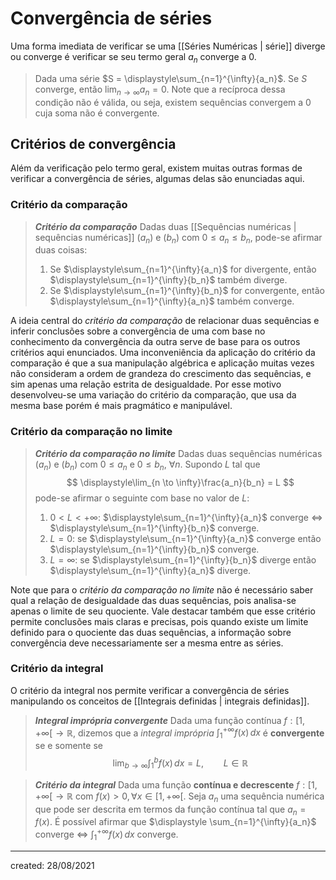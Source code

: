 # Convergência de séries
Uma forma imediata de verificar se uma [[Séries Numéricas | série]] diverge ou converge é verificar se seu termo geral $a_n$ converge a $0$.

> Dada uma série $S = \displaystyle\sum_{n=1}^{\infty}{a_n}$. Se $S$ converge, então $\displaystyle\lim_{n \to \infty} a_n = 0$.
Note que a recíproca dessa condição não é válida, ou seja, existem sequências convergem a $0$ cuja soma não é convergente.

## Critérios de convergência
Além da verificação pelo termo geral, existem muitas outras formas de verificar a convergência de séries, algumas delas são enunciadas aqui.

### Critério da comparação
> ***Critério da comparação***
> Dadas duas [[Sequências numéricas | sequências numéricas]] $(a_n)$ e $(b_n)$ com $0 \leq a_n \leq b_n$, pode-se afirmar duas coisas:
> 1. Se $\displaystyle\sum_{n=1}^{\infty}{a_n}$ for divergente, então $\displaystyle\sum_{n=1}^{\infty}{b_n}$ também diverge.
> 2. Se $\displaystyle\sum_{n=1}^{\infty}{b_n}$ for convergente, então $\displaystyle\sum_{n=1}^{\infty}{a_n}$ também converge.

A ideia central do *critério da comparação* de relacionar duas sequências e inferir conclusões sobre a convergência de uma com base no conhecimento da convergência da outra serve de base para os outros critérios aqui enunciados.
Uma inconveniência da aplicação do critério da comparação é que a sua manipulação algébrica e aplicação muitas vezes não consideram a ordem de grandeza do crescimento das sequências, e sim apenas uma relação estrita de desigualdade. Por esse motivo desenvolveu-se uma variação do critério da comparação, que usa da mesma base porém é mais pragmático e manipulável.

### Critério da comparação no limite
> ***Critério da comparação no limite***
> Dadas duas sequências numéricas $(a_n)$ e $(b_n)$ com $0 \leq a_n$ e $0 \leq b_n$, $\forall n$. Supondo $L$ tal que
>$$
\displaystyle\lim_{n \to \infty}\frac{a_n}{b_n} = L
>$$
> pode-se afirmar o seguinte com base no valor de $L$:
> 1. $0<L<+\infty$: $\displaystyle\sum_{n=1}^{\infty}{a_n}$ converge $\iff$ $\displaystyle\sum_{n=1}^{\infty}{b_n}$ converge.
> 2. $L = 0$: se $\displaystyle\sum_{n=1}^{\infty}{a_n}$ converge então $\displaystyle\sum_{n=1}^{\infty}{b_n}$ converge.
> 3. $L = \infty$: se $\displaystyle\sum_{n=1}^{\infty}{b_n}$ diverge então $\displaystyle\sum_{n=1}^{\infty}{a_n}$ diverge.

Note que para o *critério da comparação no limite* não é necessário saber qual a relação de desigualdade das duas sequências, pois analisa-se apenas o limite de seu quociente. Vale destacar também que esse critério permite conclusões mais claras e precisas, pois quando existe um limite definido para o quociente das duas sequências, a informação sobre convergência deve necessariamente ser a mesma entre as séries.

### Critério da integral
O critério da integral nos permite verificar a convergência de séries manipulando os conceitos de [[Integrais definidas | integrais definidas]].

> ***Integral imprópria convergente***
> Dada uma função contínua $f:[1, + \infty[ \to \mathbb{R}$, dizemos que a *integral imprópria* $\displaystyle \int_{1}^{+\infty}{f(x)}\,dx$ é **convergente** se e somente se
>$$
  \lim_{b\to \infty} \int_{1}^{b}{f(x)}\,dx = L \text{,}\qquad  L \in \mathbb{R}
>$$

> ***Critério da integral***
> Dada uma função **contínua e decrescente** $f : [1, + \infty[ \to \mathbb{R}$ com $f(x) > 0, \forall x \in [1, + \infty[$. Seja $a_n$ uma sequência numérica que pode ser descrita em termos da função contínua tal que $a_n = f(x)$. É possível afirmar que $\displaystyle \sum_{n=1}^{\infty}{a_n}$ converge $\iff$ $\displaystyle\int_{1}^{+ \infty}{f(x)}\,dx$ converge.

---

created: 28/08/2021
